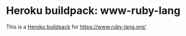 Heroku buildpack: www-ruby-lang
=======================

This is a [Heroku buildpack](http://devcenter.heroku.com/articles/buildpacks) for https://www.ruby-lang.org/
